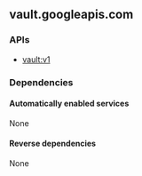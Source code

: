 ## vault.googleapis.com

### APIs

* [ vault:v1 ]( https://vault.googleapis.com/$discovery/rest?version=v1 )

### Dependencies

#### Automatically enabled services

None

#### Reverse dependencies

None
